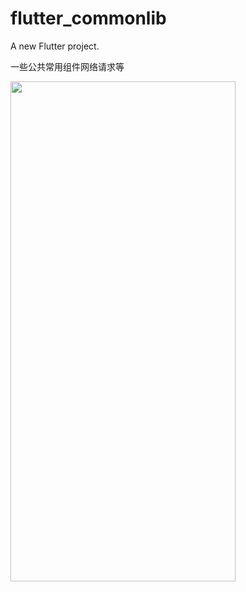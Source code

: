 # flutter_commonlib

A new Flutter project.

一些公共常用组件网络请求等

<img width="360" height="800" src="https://github.com/xuehao0217/flutter_commonlib/main/screenshot/20250220-111122.gif"/>

